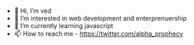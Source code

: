 - 👋 Hi, I’m ved
- 👀 I’m interested in web development and enterprenuership
- 🌱 I’m currently learning javascript
- 📫 How to reach me - https://twitter.com/alpha_prophecy

<!---
alphaprophecies/alphaprophecies is a ✨ special ✨ repository because its `README.md` (this file) appears on your GitHub profile.
You can click the Preview link to take a look at your changes.
--->
